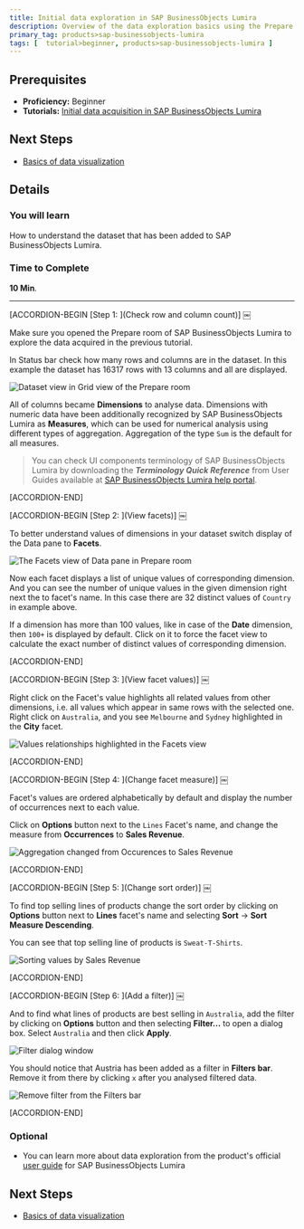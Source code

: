 ```yaml
---
title: Initial data exploration in SAP BusinessObjects Lumira
description: Overview of the data exploration basics using the Prepare room
primary_tag: products>sap-businessobjects-lumira
tags: [  tutorial>beginner, products>sap-businessobjects-lumira ]
---
```

## Prerequisites  
- **Proficiency:** Beginner
- **Tutorials:** [Initial data acquisition in SAP BusinessObjects Lumira](http://www.sap.com/developer/tutorials/lumira-initial-data-acquisition.html)

## Next Steps
- [Basics of data visualization](http://www.sap.com/developer/tutorials/lumira-initial-data-visualization.html)

## Details
### You will learn  
How to understand the dataset that has been added to SAP BusinessObjects Lumira.

### Time to Complete
**10 Min**.

---


[ACCORDION-BEGIN [Step 1: ](Check row and column count)] ￼

Make sure you opened the Prepare room of SAP BusinessObjects Lumira to explore the data acquired in the previous tutorial.

In Status bar check how many rows and columns are in the dataset. In this example the dataset has 16317 rows with 13 columns and all are displayed.

![Dataset view in Grid view of the Prepare room](Lum02-01.png)

All of columns became **Dimensions** to analyse data. Dimensions with numeric data have been additionally recognized by SAP BusinessObjects Lumira as **Measures**, which can be used for numerical analysis using different types of aggregation. Aggregation of the type `Sum` is the default for all measures.

> You can check UI components terminology of SAP BusinessObjects Lumira by downloading the ***Terminology Quick Reference*** from User Guides available at [SAP BusinessObjects Lumira help portal](https://help.sap.com/lumira#section2).


[ACCORDION-END]

[ACCORDION-BEGIN [Step 2: ](View facets)] ￼

To better understand values of dimensions in your dataset switch display of the Data pane to **Facets**.

![The Facets view of Data pane in Prepare room](Lum02-02.png)

Now each facet displays a list of unique values of corresponding dimension. And you can see the number of unique values in the given dimension right next the to facet's name. In this case there are 32 distinct values of `Country` in example above.

If a dimension has more than 100 values, like in case of the **Date** dimension, then `100+` is displayed by default. Click on it to force the facet view to calculate the exact number of distinct values of corresponding dimension.


[ACCORDION-END]

[ACCORDION-BEGIN [Step 3: ](View facet values)] ￼

Right click on the Facet's value highlights all related values from other dimensions, i.e. all values which appear in same rows with the selected one. Right click on `Australia`, and you see `Melbourne` and `Sydney` highlighted in the **City** facet.

![Values relationships highlighted in the Facets view](Lum02-03.png)


[ACCORDION-END]

[ACCORDION-BEGIN [Step 4: ](Change facet measure)] ￼

Facet's values are ordered alphabetically by default and display the number of occurrences next to each value.

Click on **Options** button next to the `Lines` Facet's name, and change the measure from **Occurrences** to **Sales Revenue**.

![Aggregation changed from Occurences to Sales Revenue](Lum02-04.png)


[ACCORDION-END]

[ACCORDION-BEGIN [Step 5: ](Change sort order)] ￼

To find top selling lines of products change the sort order by clicking on **Options** button next to **Lines** facet's name and selecting **Sort** -> **Sort Measure Descending**.

You can see that top selling line of products is `Sweat-T-Shirts`.

![Sorting values by Sales Revenue](Lum02-05.png)


[ACCORDION-END]

[ACCORDION-BEGIN [Step 6: ](Add a filter)] ￼

And to find what lines of products are best selling in `Australia`, add the filter by clicking on **Options** button and then selecting **Filter...** to open a dialog box. Select `Australia` and then click **Apply**.

![Filter dialog window](Lum02-06.png)

You should notice that Austria has been added as a filter in **Filters bar**. Remove it from there by clicking `x` after you analysed filtered data.

![Remove filter from the Filters bar](Lum02-07.png)


[ACCORDION-END]



### Optional
- You can learn more about data exploration from the product's official [user guide](https://help.sap.com/lumira#section2) for SAP BusinessObjects Lumira

## Next Steps
- [Basics of data visualization](http://www.sap.com/developer/tutorials/lumira-initial-data-visualization.html)
